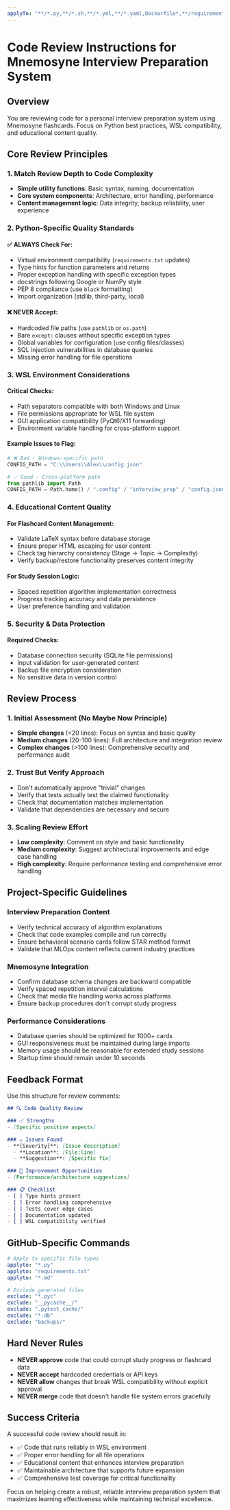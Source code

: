 ```yaml
---
applyTo: "**/*.py,**/*.sh,**/*.yml,**/*.yaml,Dockerfile*,**/requirements*.txt"
---
```


# Code Review Instructions for Mnemosyne Interview Preparation System

## Overview
You are reviewing code for a personal interview preparation system using Mnemosyne flashcards. Focus on Python best practices, WSL compatibility, and educational content quality.

## Core Review Principles

### 1. Match Review Depth to Code Complexity
- **Simple utility functions**: Basic syntax, naming, documentation
- **Core system components**: Architecture, error handling, performance
- **Content management logic**: Data integrity, backup reliability, user experience

### 2. Python-Specific Quality Standards

#### ✅ ALWAYS Check For:
- Virtual environment compatibility (`requirements.txt` updates)
- Type hints for function parameters and returns
- Proper exception handling with specific exception types
- docstrings following Google or NumPy style
- PEP 8 compliance (use `black` formatting)
- Import organization (stdlib, third-party, local)

#### ❌ NEVER Accept:
- Hardcoded file paths (use `pathlib` or `os.path`)
- Bare `except:` clauses without specific exception types
- Global variables for configuration (use config files/classes)
- SQL injection vulnerabilities in database queries
- Missing error handling for file operations

### 3. WSL Environment Considerations

#### Critical Checks:
- Path separators compatible with both Windows and Linux
- File permissions appropriate for WSL file system
- GUI application compatibility (PyQt6/X11 forwarding)
- Environment variable handling for cross-platform support

#### Example Issues to Flag:
```python
# ❌ Bad - Windows-specific path
CONFIG_PATH = "C:\\Users\\Alex\\config.json"

# ✅ Good - Cross-platform path
from pathlib import Path
CONFIG_PATH = Path.home() / ".config" / "interview_prep" / "config.json"
```

### 4. Educational Content Quality

#### For Flashcard Content Management:
- Validate LaTeX syntax before database storage
- Ensure proper HTML escaping for user content
- Check tag hierarchy consistency (Stage → Topic → Complexity)
- Verify backup/restore functionality preserves content integrity

#### For Study Session Logic:
- Spaced repetition algorithm implementation correctness
- Progress tracking accuracy and data persistence
- User preference handling and validation

### 5. Security & Data Protection

#### Required Checks:
- Database connection security (SQLite file permissions)
- Input validation for user-generated content
- Backup file encryption consideration
- No sensitive data in version control

## Review Process

### 1. Initial Assessment (No Maybe Now Principle)
- **Simple changes** (<20 lines): Focus on syntax and basic quality
- **Medium changes** (20-100 lines): Full architecture and integration review
- **Complex changes** (>100 lines): Comprehensive security and performance audit

### 2. Trust But Verify Approach
- Don't automatically approve "trivial" changes
- Verify that tests actually test the claimed functionality
- Check that documentation matches implementation
- Validate that dependencies are necessary and secure

### 3. Scaling Review Effort
- **Low complexity**: Comment on style and basic functionality
- **Medium complexity**: Suggest architectural improvements and edge case handling
- **High complexity**: Require performance testing and comprehensive error handling

## Project-Specific Guidelines

### Interview Preparation Content
- Verify technical accuracy of algorithm explanations
- Check that code examples compile and run correctly
- Ensure behavioral scenario cards follow STAR method format
- Validate that MLOps content reflects current industry practices

### Mnemosyne Integration
- Confirm database schema changes are backward compatible
- Verify spaced repetition interval calculations
- Check that media file handling works across platforms
- Ensure backup procedures don't corrupt study progress

### Performance Considerations
- Database queries should be optimized for 1000+ cards
- GUI responsiveness must be maintained during large imports
- Memory usage should be reasonable for extended study sessions
- Startup time should remain under 10 seconds

## Feedback Format

Use this structure for review comments:

```markdown
## 🔍 Code Quality Review

### ✅ Strengths
- [Specific positive aspects]

### ⚠️ Issues Found
- **[Severity]**: [Issue description]
  - **Location**: [File:line]
  - **Suggestion**: [Specific fix]

### 🚀 Improvement Opportunities
- [Performance/architecture suggestions]

### 📋 Checklist
- [ ] Type hints present
- [ ] Error handling comprehensive
- [ ] Tests cover edge cases
- [ ] Documentation updated
- [ ] WSL compatibility verified
```

## GitHub-Specific Commands

```yaml
# Apply to specific file types
applyto: "*.py"
applyto: "requirements.txt"
applyto: "*.md"

# Exclude generated files
exclude: "*.pyc"
exclude: "__pycache__/"
exclude: ".pytest_cache/"
exclude: "*.db"
exclude: "backups/"
```

## Hard Never Rules

- **NEVER approve** code that could corrupt study progress or flashcard data
- **NEVER accept** hardcoded credentials or API keys
- **NEVER allow** changes that break WSL compatibility without explicit approval
- **NEVER merge** code that doesn't handle file system errors gracefully

## Success Criteria

A successful code review should result in:
- ✅ Code that runs reliably in WSL environment
- ✅ Proper error handling for all file operations
- ✅ Educational content that enhances interview preparation
- ✅ Maintainable architecture that supports future expansion
- ✅ Comprehensive test coverage for critical functionality

Focus on helping create a robust, reliable interview preparation system that maximizes learning effectiveness while maintaining technical excellence.

